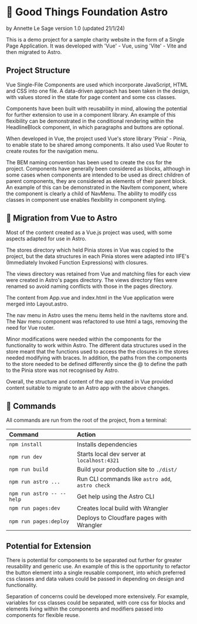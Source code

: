 # 🧞 Good Things Foundation Astro

by Annette Le Sage version 1.0 (updated 21/1/24)

This is a demo project for a sample charity website in the form of a Single Page Application. It was developed with 'Vue' - Vue, using 'Vite' - Vite and then migrated to Astro.

## Project Structure

Vue Single-File Components are used which incorporate JavaScript, HTML and CSS into one file. A data-driven approach has been taken in the design, with values stored in the state for page content and some css classes.

Components have been built with reusability in mind, allowing the potential for further extension to use in a component library. An example of this flexibility can be demonstrated in the conditional rendering within the HeadlineBlock component, in which paragraphs and buttons are optional.

When developed in Vue, the project used Vue's store library 'Pinia' - Pinia, to enable state to be shared among components. It also used Vue Router to create routes for the navigation menu.

The BEM naming convention has been used to create the css for the project. Components have generally been considered as blocks, although in some cases when components are intended to be used as direct children of parent components, they are considered as elements of their parent block. An example of this can be demonstrated in the NavItem component, where the component is clearly a child of NavMenu. The ability to modify css classes in component use enables flexibility in component styling.

## 🚀 Migration from Vue to Astro

Most of the content created as a Vue.js project was used, with some aspects adapted for use in Astro.

The stores directory which held Pinia stores in Vue was copied to the project, but the data structures in each Pinia stores were adapted into IIFE's (Immediately Invoked Function Expressions) with closures.

The views directory was retained from Vue and matching files for each view were created in Astro's pages directory. The views directory files were renamed so avoid naming conflicts with those in the pages directory.

The content from App.vue and index.html in the Vue application were merged into Layout.astro.

The nav menu in Astro uses the menu items held in the navItems store and. The  Nav menu component was refactored to use html a tags, removing the need for Vue router.

Minor modifications were needed within the components for the functionality to work within Astro. The different data structures used in the store meant that the functions used to access the the closures in the stores needed modifying with braces. In addition, the paths from the components to the store needed to be defined differently since the @ to define the path to the Pinia store was not recognised by Astro.

Overall, the structure and content of the app created in Vue provided content suitable to migrate to an Astro app with the above changes.

## 🧞 Commands

All commands are run from the root of the project, from a terminal:

| Command                   | Action                                           |
| :------------------------ | :----------------------------------------------- |
| `npm install`             | Installs dependencies                            |
| `npm run dev`             | Starts local dev server at `localhost:4321`      |
| `npm run build`           | Build your production site to `./dist/`          |
| `npm run astro ...`       | Run CLI commands like `astro add`, `astro check` |
| `npm run astro -- --help` | Get help using the Astro CLI                     |
| `npm run pages:dev`       | Creates local build with Wrangler                |
| `npm run pages:deploy`    | Deploys to Cloudfare pages with Wrangler         |

## Potential for Extension

There is potential for components to be separated out further for greater reusability and generic use. An example of this is the opportunity to refactor the button element into a single reusable component, into which preferred css classes and data values could be passed in depending on design and functionality.

Separation of concerns could be developed more extensively. For example, variables for css classes could be separated, with core css for blocks and elements living within the components and modifiers passed into components for flexible reuse.


